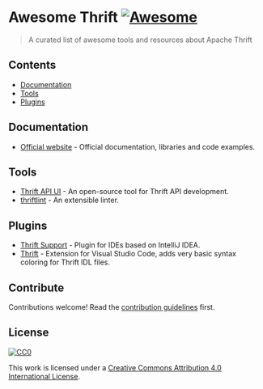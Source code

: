 # Awesome Thrift [![Awesome](https://awesome.re/badge.svg)](https://awesome.re)

> A curated list of awesome tools and resources about Apache Thrift

## Contents

- [Documentation](#documentation)
- [Tools](#tools)
- [Plugins](#plugins)

## Documentation

- [Official website](https://thrift.apache.org/) - Official documentation, libraries and code examples.

## Tools

- [Thrift API UI](https://github.com/alfa-laboratory/thrift-api-ui) - An open-source tool for Thrift API development.
- [thriftlint](https://github.com/UrbanCompass/thriftlint) - An extensible linter.

## Plugins

- [Thrift Support](https://plugins.jetbrains.com/plugin/7331-thrift-support) - Plugin for IDEs based on IntelliJ IDEA.
- [Thrift](https://marketplace.visualstudio.com/items?itemName=cduruk.thrift&ssr=false#overview) - Extension for Visual Studio Code, adds very basic syntax coloring for Thrift IDL files.

## Contribute

Contributions welcome! Read the [contribution guidelines](CONTRIBUTING.md) first.

## License

[![CC0](https://mirrors.creativecommons.org/presskit/buttons/88x31/svg/cc-zero.svg)](https://creativecommons.org/publicdomain/zero/1.0)

This work is licensed under a [Creative Commons Attribution 4.0 International License](https://creativecommons.org/licenses/by/4.0/).
